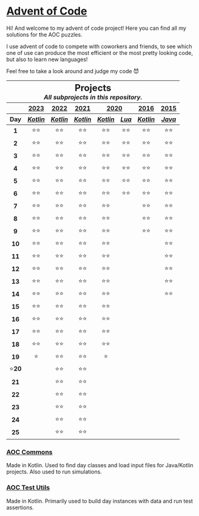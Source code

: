 # [Advent of Code](https://adventofcode.com/about)

Hi! And welcome to my advent of code project! Here you can find all my solutions for the AOC puzzles.

I use advent of code to compete with coworkers and friends, to see which one of use can produce the most efficient or
the most pretty looking code, but also to learn new languages!

Feel free to take a look around and judge my code 😈

<table>
<thead>
<tr>
<th colspan="8" style="text-align: center">
<h2 style="padding: 0; margin: 0">Projects</h2>
<i>All subprojects in this repository.</i>
</th>
</tr>

<tr>
<th></th>
<th style="text-align: center"><a href="https://adventofcode.com/2023">2023</a></th>
<th style="text-align: center"><a href="https://adventofcode.com/2022">2022</a></th>
<th style="text-align: center"><a href="https://adventofcode.com/2021">2021</a></th>
<th style="text-align: center" colspan="2"><a href="https://adventofcode.com/2020">2020</a></th>
<th style="text-align: center"><a href="https://adventofcode.com/2016">2016</a></th>
<th style="text-align: center"><a href="https://adventofcode.com/2015">2015</a></th>
</tr>

<tr>
<th>Day</th>
<th style="text-align: center"><a href="2023/kotlin"><i>Kotlin</i></a></th>
<th style="text-align: center"><a href="2022/kotlin"><i>Kotlin</i></a></th>
<th style="text-align: center"><a href="2021/kotlin"><i>Kotlin</i></a></th>
<th style="text-align: center"><a href="2020/kotlin"><i>Kotlin</i></a></th>
<th style="text-align: center"><a href="2020/lua"><i>Lua</i></a></th>
<th style="text-align: center"><a href="2016/kotlin"><i>Kotlin</i></a></th>
<th style="text-align: center"><a href="2015/java"><i>Java</i></a></th>
</tr>
</thead>

<tbody>
<tr>
<td style="text-align: center"><b>1</b></td>
<td style="text-align: center">⭐⭐</td>
<td style="text-align: center">⭐⭐</td>
<td style="text-align: center">⭐⭐</td>
<td style="text-align: center">⭐⭐</td>
<td style="text-align: center">⭐⭐</td>
<td style="text-align: center">⭐⭐</td>
<td style="text-align: center">⭐⭐</td>
</tr>

<tr>
<td style="text-align: center"><b>2</b></td>
<td style="text-align: center">⭐⭐</td>
<td style="text-align: center">⭐⭐</td>
<td style="text-align: center">⭐⭐</td>
<td style="text-align: center">⭐⭐</td>
<td style="text-align: center">⭐⭐</td>
<td style="text-align: center">⭐⭐</td>
<td style="text-align: center">⭐⭐</td>
</tr>

<tr>
<td style="text-align: center"><b>3</b></td>
<td style="text-align: center">⭐⭐</td>
<td style="text-align: center">⭐⭐</td>
<td style="text-align: center">⭐⭐</td>
<td style="text-align: center">⭐⭐</td>
<td style="text-align: center">⭐⭐</td>
<td style="text-align: center">⭐⭐</td>
<td style="text-align: center">⭐⭐</td>
</tr>

<tr>
<td style="text-align: center"><b>4</b></td>
<td style="text-align: center">⭐⭐</td>
<td style="text-align: center">⭐⭐</td>
<td style="text-align: center">⭐⭐</td>
<td style="text-align: center">⭐⭐</td>
<td style="text-align: center">⭐⭐</td>
<td style="text-align: center">⭐⭐</td>
<td style="text-align: center">⭐⭐</td>
</tr>

<tr>
<td style="text-align: center"><b>5</b></td>
<td style="text-align: center">⭐⭐</td>
<td style="text-align: center">⭐⭐</td>
<td style="text-align: center">⭐⭐</td>
<td style="text-align: center">⭐⭐</td>
<td style="text-align: center">⭐⭐</td>
<td style="text-align: center">⭐⭐</td>
<td style="text-align: center">⭐⭐</td>
</tr>

<tr>
<td style="text-align: center"><b>6</b></td>
<td style="text-align: center">⭐⭐</td>
<td style="text-align: center">⭐⭐</td>
<td style="text-align: center">⭐⭐</td>
<td style="text-align: center">⭐⭐</td>
<td style="text-align: center">⭐⭐</td>
<td style="text-align: center">⭐⭐</td>
<td style="text-align: center">⭐⭐</td>
</tr>

<tr>
<td style="text-align: center"><b>7</b></td>
<td style="text-align: center">⭐⭐</td>
<td style="text-align: center">⭐⭐</td>
<td style="text-align: center">⭐⭐</td>
<td style="text-align: center">⭐⭐</td>
<td style="text-align: center"></td>
<td style="text-align: center">⭐⭐</td>
<td style="text-align: center">⭐⭐</td>
</tr>

<tr>
<td style="text-align: center"><b>8</b></td>
<td style="text-align: center">⭐⭐</td>
<td style="text-align: center">⭐⭐</td>
<td style="text-align: center">⭐⭐</td>
<td style="text-align: center">⭐⭐</td>
<td style="text-align: center"></td>
<td style="text-align: center">⭐⭐</td>
<td style="text-align: center">⭐⭐</td>
</tr>

<tr>
<td style="text-align: center"><b>9</b></td>
<td style="text-align: center">⭐⭐</td>
<td style="text-align: center">⭐⭐</td>
<td style="text-align: center">⭐⭐</td>
<td style="text-align: center">⭐⭐</td>
<td style="text-align: center"></td>
<td style="text-align: center">⭐⭐</td>
<td style="text-align: center">⭐⭐</td>
</tr>

<tr>
<td style="text-align: center"><b>10</b></td>
<td style="text-align: center">⭐⭐</td>
<td style="text-align: center">⭐⭐</td>
<td style="text-align: center">⭐⭐</td>
<td style="text-align: center">⭐⭐</td>
<td style="text-align: center"></td>
<td style="text-align: center"></td>
<td style="text-align: center">⭐⭐</td>
</tr>

<tr>
<td style="text-align: center"><b>11</b></td>
<td style="text-align: center">⭐⭐</td>
<td style="text-align: center">⭐⭐</td>
<td style="text-align: center">⭐⭐</td>
<td style="text-align: center">⭐⭐</td>
<td style="text-align: center"></td>
<td style="text-align: center"></td>
<td style="text-align: center">⭐⭐</td>
</tr>

<tr>
<td style="text-align: center"><b>12</b></td>
<td style="text-align: center">⭐⭐</td>
<td style="text-align: center">⭐⭐</td>
<td style="text-align: center">⭐⭐</td>
<td style="text-align: center">⭐⭐</td>
<td style="text-align: center"></td>
<td style="text-align: center"></td>
<td style="text-align: center">⭐⭐</td>
</tr>

<tr>
<td style="text-align: center"><b>13</b></td>
<td style="text-align: center">⭐⭐</td>
<td style="text-align: center">⭐⭐</td>
<td style="text-align: center">⭐⭐</td>
<td style="text-align: center">⭐⭐</td>
<td style="text-align: center"></td>
<td style="text-align: center"></td>
<td style="text-align: center">⭐⭐</td>
</tr>

<tr>
<td style="text-align: center"><b>14</b></td>
<td style="text-align: center">⭐⭐</td>
<td style="text-align: center">⭐⭐</td>
<td style="text-align: center">⭐⭐</td>
<td style="text-align: center">⭐⭐</td>
<td style="text-align: center"></td>
<td style="text-align: center"></td>
<td style="text-align: center">⭐⭐</td>
</tr>

<tr>
<td style="text-align: center"><b>15</b></td>
<td style="text-align: center">⭐⭐</td>
<td style="text-align: center">⭐⭐</td>
<td style="text-align: center">⭐⭐</td>
<td style="text-align: center">⭐⭐</td>
<td style="text-align: center"></td>
<td style="text-align: center"></td>
<td style="text-align: center"></td>
</tr>

<tr>
<td style="text-align: center"><b>16</b></td>
<td style="text-align: center">⭐⭐</td>
<td style="text-align: center">⭐⭐</td>
<td style="text-align: center">⭐⭐</td>
<td style="text-align: center">⭐⭐</td>
<td style="text-align: center"></td>
<td style="text-align: center"></td>
<td style="text-align: center"></td>
</tr>

<tr>
<td style="text-align: center"><b>17</b></td>
<td style="text-align: center">⭐⭐</td>
<td style="text-align: center">⭐⭐</td>
<td style="text-align: center">⭐⭐</td>
<td style="text-align: center">⭐⭐</td>
<td style="text-align: center"></td>
<td style="text-align: center"></td>
<td style="text-align: center"></td>
</tr>

<tr>
<td style="text-align: center"><b>18</b></td>
<td style="text-align: center">⭐⭐</td>
<td style="text-align: center">⭐⭐</td>
<td style="text-align: center">⭐⭐</td>
<td style="text-align: center">⭐⭐</td>
<td style="text-align: center"></td>
<td style="text-align: center"></td>
<td style="text-align: center"></td>
</tr>

<tr>
<td style="text-align: center"><b>19</b></td>
<td style="text-align: center">⭐</td>
<td style="text-align: center">⭐⭐</td>
<td style="text-align: center">⭐⭐</td>
<td style="text-align: center">⭐</td>
<td style="text-align: center"></td>
<td style="text-align: center"></td>
<td style="text-align: center"></td>
</tr>

<tr>
<td style="text-align: center">⭐<b>20</b></td>
<td style="text-align: center"></td>
<td style="text-align: center">⭐⭐</td>
<td style="text-align: center">⭐⭐</td>
<td style="text-align: center"></td>
<td style="text-align: center"></td>
<td style="text-align: center"></td>
<td style="text-align: center"></td>
</tr>

<tr>
<td style="text-align: center"><b>21</b></td>
<td style="text-align: center"></td>
<td style="text-align: center">⭐⭐</td>
<td style="text-align: center">⭐⭐</td>
<td style="text-align: center"></td>
<td style="text-align: center"></td>
<td style="text-align: center"></td>
<td style="text-align: center"></td>
</tr>

<tr>
<td style="text-align: center"><b>22</b></td>
<td style="text-align: center"></td>
<td style="text-align: center">⭐⭐</td>
<td style="text-align: center">⭐⭐</td>
<td style="text-align: center"></td>
<td style="text-align: center"></td>
<td style="text-align: center"></td>
<td style="text-align: center"></td>
</tr>

<tr>
<td style="text-align: center"><b>23</b></td>
<td style="text-align: center"></td>
<td style="text-align: center">⭐⭐</td>
<td style="text-align: center">⭐⭐</td>
<td style="text-align: center"></td>
<td style="text-align: center"></td>
<td style="text-align: center"></td>
<td style="text-align: center"></td>
</tr>

<tr>
<td style="text-align: center"><b>24</b></td>
<td style="text-align: center"></td>
<td style="text-align: center">⭐⭐</td>
<td style="text-align: center">⭐⭐</td>
<td style="text-align: center"></td>
<td style="text-align: center"></td>
<td style="text-align: center"></td>
<td style="text-align: center"></td>
</tr>

<tr>
<td style="text-align: center"><b>25</b></td>
<td style="text-align: center"></td>
<td style="text-align: center">⭐⭐</td>
<td style="text-align: center">⭐⭐</td>
<td style="text-align: center"></td>
<td style="text-align: center"></td>
<td style="text-align: center"></td>
<td style="text-align: center"></td>
</tr>
</tbody>
</table>

### [AOC Commons](aoc-commons)

Made in Kotlin. Used to find day classes and load input files for Java/Kotlin projects. Also used to run simulations.

### [AOC Test Utils](aoc-test-utils)

Made in Kotlin. Primarily used to build day instances with data and run test assertions.
